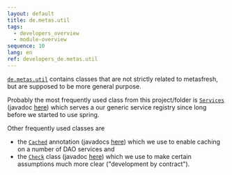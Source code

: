 ```yaml
---
layout: default
title: de.metas.util
tags:
  - developers_overview
  - module-overview
sequence: 10
lang: en
ref: developers_de.metas.util
---
```


[`de.metas.util`](https://github.com/metasfresh/metasfresh/tree/master/de.metas.util) contains classes that are not strictly related to metasfresh, but are supposed to be more general purpose.

Probably the most frequently used class from this project/folder is [`Services`](https://github.com/metasfresh/metasfresh/blob/master/de.metas.util/src/main/java/de/metas/util/Services.java) 
(javadoc [here](https://metasfresh.com/javadoc/metasfresh-master/org/adempiere/util/Services.html)) which serves a our generic service registry since long before we started to use spring.



Other frequently used classes are

* the [`Cached`](https://github.com/metasfresh/metasfresh/blob/master/de.metas.util/src/main/java/org/adempiere/util/proxy/Cached.java) annotation (javadocs [here](https://metasfresh.com/javadoc/metasfresh-master/org/adempiere/util/proxy/Cached.html)) which we use to enable caching on a number of DAO services and
* the [`Check`](https://github.com/metasfresh/metasfresh/blob/master/de.metas.util/src/main/java/de/metas/util/Check.java) class
(javadoc [here](https://metasfresh.com/javadoc/metasfresh-master/org/adempiere/util/Check.html)) which we use to make certain assumptions much more clear ("development by contract").
